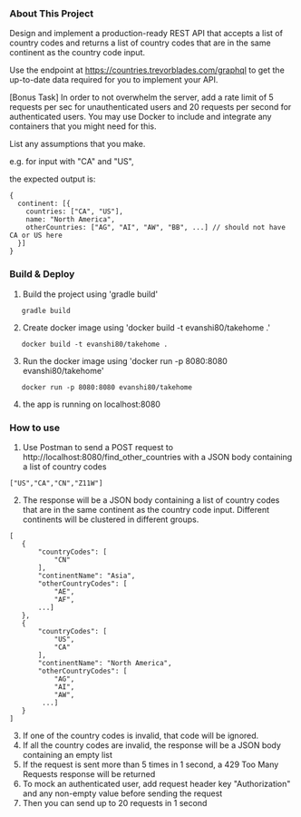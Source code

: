 ### About This Project
Design and implement a production-ready REST API that accepts a list of country codes and returns a list of country codes that are in the same continent as the country code input.

Use the endpoint at https://countries.trevorblades.com/graphql to get the up-to-date data required for you to implement your API.

[Bonus Task] In order to not overwhelm the server, add a rate limit of 5 requests per sec for unauthenticated users and 20 requests per second for authenticated users. You may use Docker to include and integrate any containers that you might need for this.

List any assumptions that you make.

e.g. for input with "CA" and "US",

the expected output is:
```
{
  continent: [{
    countries: ["CA", "US"],
    name: "North America",
    otherCountries: ["AG", "AI", "AW", "BB", ...] // should not have CA or US here
  }]
}
```

### Build & Deploy
1. Build the project using 'gradle build'
```
   gradle build
```
2. Create docker image using 'docker build -t evanshi80/takehome .'
```
   docker build -t evanshi80/takehome .
```
3. Run the docker image using 'docker run -p 8080:8080 evanshi80/takehome'
```
   docker run -p 8080:8080 evanshi80/takehome 
```
4. the app is running on localhost:8080

### How to use
1. Use Postman to send a POST request to http://localhost:8080/find_other_countries with a JSON body containing a list of country codes
```
["US","CA","CN","Z11W"]
```
2. The response will be a JSON body containing a list of country codes that are in the same continent as the country code input. Different continents will be clustered in different groups.
```
[
   {
       "countryCodes": [
           "CN"
       ],
       "continentName": "Asia",
       "otherCountryCodes": [
           "AE",
           "AF",
       ...]
   },
   {
       "countryCodes": [
           "US",
           "CA"
       ],
       "continentName": "North America",
       "otherCountryCodes": [
           "AG",
           "AI",
           "AW",
        ...]
   }
]
 ```
3. If one of the country codes is invalid, that code will be ignored.
4. If all the country codes are invalid, the response will be a JSON body containing an empty list
5. If the request is sent more than 5 times in 1 second, a 429 Too Many Requests response will be returned
6. To mock an authenticated user, add request header key "Authorization" and any non-empty value before sending the request
7. Then you can send up to 20 requests in 1 second


